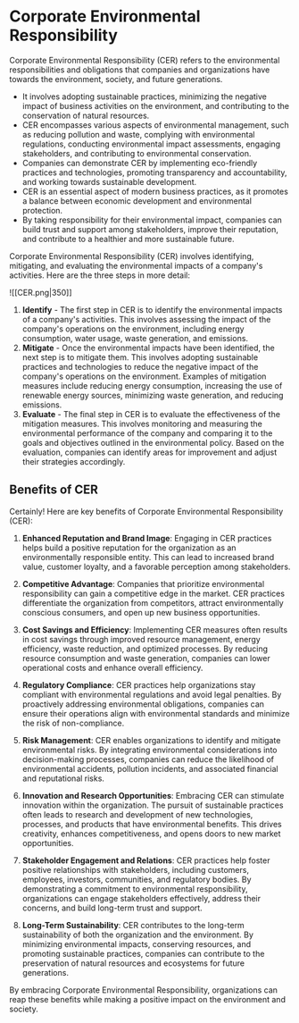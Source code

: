 # Corporate Environmental Responsibility

Corporate Environmental Responsibility (CER) refers to the environmental responsibilities and obligations that companies and organizations have towards the environment, society, and future generations. 

- It involves adopting sustainable practices, minimizing the negative impact of business activities on the environment, and contributing to the conservation of natural resources.
- CER encompasses various aspects of environmental management, such as reducing pollution and waste, complying with environmental regulations, conducting environmental impact assessments, engaging stakeholders, and contributing to environmental conservation. 
- Companies can demonstrate CER by implementing eco-friendly practices and technologies, promoting transparency and accountability, and working towards sustainable development.
- CER is an essential aspect of modern business practices, as it promotes a balance between economic development and environmental protection. 
- By taking responsibility for their environmental impact, companies can build trust and support among stakeholders, improve their reputation, and contribute to a healthier and more sustainable future.

Corporate Environmental Responsibility (CER) involves identifying, mitigating, and evaluating the environmental impacts of a company's activities. Here are the three steps in more detail:

![[CER.png|350]]

1. **Identify** - The first step in CER is to identify the environmental impacts of a company's activities. This involves assessing the impact of the company's operations on the environment, including energy consumption, water usage, waste generation, and emissions.
2. **Mitigate** - Once the environmental impacts have been identified, the next step is to mitigate them. This involves adopting sustainable practices and technologies to reduce the negative impact of the company's operations on the environment. Examples of mitigation measures include reducing energy consumption, increasing the use of renewable energy sources, minimizing waste generation, and reducing emissions.
3. **Evaluate** - The final step in CER is to evaluate the effectiveness of the mitigation measures. This involves monitoring and measuring the environmental performance of the company and comparing it to the goals and objectives outlined in the environmental policy. Based on the evaluation, companies can identify areas for improvement and adjust their strategies accordingly.

## Benefits of CER

Certainly! Here are key benefits of Corporate Environmental Responsibility (CER):

1. **Enhanced Reputation and Brand Image**: Engaging in CER practices helps build a positive reputation for the organization as an environmentally responsible entity. This can lead to increased brand value, customer loyalty, and a favorable perception among stakeholders.

2. **Competitive Advantage**: Companies that prioritize environmental responsibility can gain a competitive edge in the market. CER practices differentiate the organization from competitors, attract environmentally conscious consumers, and open up new business opportunities.

3. **Cost Savings and Efficiency**: Implementing CER measures often results in cost savings through improved resource management, energy efficiency, waste reduction, and optimized processes. By reducing resource consumption and waste generation, companies can lower operational costs and enhance overall efficiency.

4. **Regulatory Compliance**: CER practices help organizations stay compliant with environmental regulations and avoid legal penalties. By proactively addressing environmental obligations, companies can ensure their operations align with environmental standards and minimize the risk of non-compliance.

5. **Risk Management**: CER enables organizations to identify and mitigate environmental risks. By integrating environmental considerations into decision-making processes, companies can reduce the likelihood of environmental accidents, pollution incidents, and associated financial and reputational risks.

6. **Innovation and Research Opportunities**: Embracing CER can stimulate innovation within the organization. The pursuit of sustainable practices often leads to research and development of new technologies, processes, and products that have environmental benefits. This drives creativity, enhances competitiveness, and opens doors to new market opportunities.

7. **Stakeholder Engagement and Relations**: CER practices help foster positive relationships with stakeholders, including customers, employees, investors, communities, and regulatory bodies. By demonstrating a commitment to environmental responsibility, organizations can engage stakeholders effectively, address their concerns, and build long-term trust and support.

8. **Long-Term Sustainability**: CER contributes to the long-term sustainability of both the organization and the environment. By minimizing environmental impacts, conserving resources, and promoting sustainable practices, companies can contribute to the preservation of natural resources and ecosystems for future generations.

By embracing Corporate Environmental Responsibility, organizations can reap these benefits while making a positive impact on the environment and society.